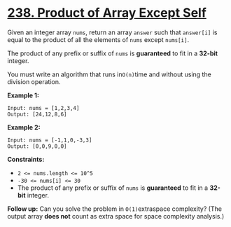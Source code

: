 # [238. Product of Array Except Self](https://leetcode.com/problems/product-of-array-except-self/description/)

Given an integer array `nums`, return an array `answer` such that `answer[i]` is equal to the product of all the elements of `nums` except `nums[i]`.

The product of any prefix or suffix of `nums` is **guaranteed**  to fit in a **32-bit**  integer.

You must write an algorithm that runs in`O(n)`time and without using the division operation.

**Example 1:**

```
Input: nums = [1,2,3,4]
Output: [24,12,8,6]
```

**Example 2:**

```
Input: nums = [-1,1,0,-3,3]
Output: [0,0,9,0,0]
```

**Constraints:**

- `2 <= nums.length <= 10^5`
- `-30 <= nums[i] <= 30`
- The product of any prefix or suffix of `nums` is **guaranteed**  to fit in a **32-bit**  integer.

**Follow up:** Can you solve the problem in `O(1)`extraspace complexity? (The output array **does not**  count as extra space for space complexity analysis.)